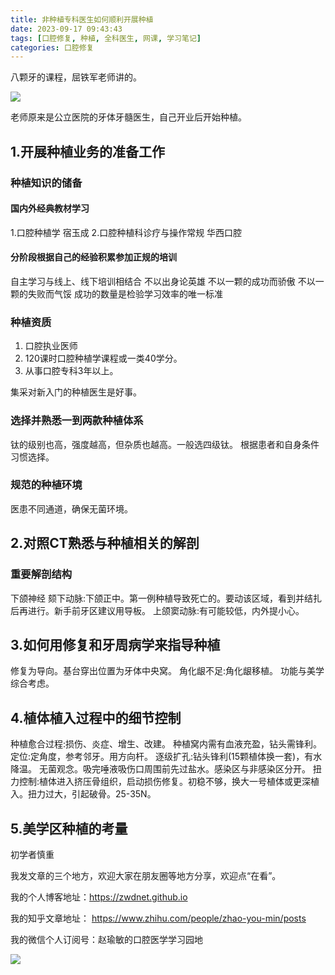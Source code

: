 ```yaml
---
title: 非种植专科医生如何顺利开展种植
date: 2023-09-17 09:43:43
tags: [口腔修复, 种植, 全科医生, 网课, 学习笔记]
categories: 口腔修复
---
```

八颗牙的课程，屈铁军老师讲的。

![](https://zymblog-1258069789.cos.ap-chengdu.myqcloud.com/blog0420-implant/01.jpg)

老师原来是公立医院的牙体牙髓医生，自己开业后开始种植。

## 1.开展种植业务的准备工作
### 种植知识的储备
#### 国内外经典教材学习
1.口腔种植学 宿玉成
2.口腔种植科诊疗与操作常规 华西口腔
#### 分阶段根据自己的经验积累参加正规的培训
自主学习与线上、线下培训相结合
不以出身论英雄
不以一颗的成功而骄傲
不以一颗的失败而气馁
成功的数量是检验学习效率的唯一标准
### 种植资质
1. 口腔执业医师
2. 120课时口腔种植学课程或一类40学分。
3. 从事口腔专科3年以上。

集采对新入门的种植医生是好事。
### 选择并熟悉一到两款种植体系
钛的级别也高，强度越高，但杂质也越高。一般选四级钛。
根据患者和自身条件习惯选择。
### 规范的种植环境
医患不同通道，确保无菌环境。
## 2.对照CT熟悉与种植相关的解剖
### 重要解剖结构
下颌神经
颏下动脉:下颌正中。第一例种植导致死亡的。要动该区域，看到并结扎后再进行。新手前牙区建议用导板。
上颌窦动脉:有可能较低，内外提小心。
## 3.如何用修复和牙周病学来指导种植
修复为导向。基台穿出位置为牙体中央窝。
角化龈不足:角化龈移植。
功能与美学综合考虑。
## 4.植体植入过程中的细节控制
种植愈合过程:损伤、炎症、增生、改建。
种植窝内需有血液充盈，钻头需锋利。
定位:定角度，参考邻牙。用方向杆。
逐级扩孔:钻头锋利(15颗植体换一套)，有水降温。
无菌观念。吸完唾液吸伤口周围前先过盐水。感染区与非感染区分开。
扭力控制:植体进入挤压骨组织，启动损伤修复。初稳不够，换大一号植体或更深植入。扭力过大，引起破骨。25-35N。

## 5.美学区种植的考量
初学者慎重






我发文章的三个地方，欢迎大家在朋友圈等地方分享，欢迎点“在看”。

我的个人博客地址：https://zwdnet.github.io

我的知乎文章地址： https://www.zhihu.com/people/zhao-you-min/posts

我的微信个人订阅号：赵瑜敏的口腔医学学习园地

![](https://zymblog-1258069789.cos.ap-chengdu.myqcloud.com/other/wx.jpg)